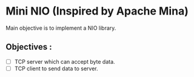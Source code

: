 # Mini NIO (Inspired by Apache Mina)

Main objective is to implement a NIO library.

## Objectives :
- [ ] TCP server which can accept byte data.
- [ ] TCP client to send data to server.
